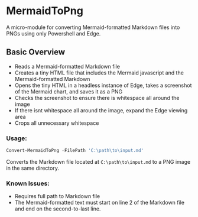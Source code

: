 # MermaidToPng
A micro-module for converting Mermaid-formatted Markdown files into PNGs using only Powershell and Edge.

## Basic Overview
  - Reads a Mermaid-formatted Markdown file
  - Creates a tiny HTML file that includes the Mermaid javascript and the Mermaid-formatted Markdown
  - Opens the tiny HTML in a headless instance of Edge, takes a screenshot of the Mermaid chart, and saves it as a PNG
  - Checks the screenshot to ensure there is whitespace all around the image
  - If there isnt whitespace all around the image, expand the Edge viewing area
  - Crops all unnecessary whitespace

### Usage:
``` powershell
Convert-MermaidToPng -FilePath 'C:\path\to\input.md'
```
Converts the Markdown file located at `C:\path\to\input.md` to a PNG image in the same directory.

### Known Issues:
  - Requires full path to Markdown file
  - The Mermaid-formatted text must start on line 2 of the Markdown file and end on the second-to-last line.
 